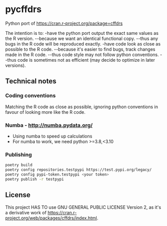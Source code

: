 
# pycffdrs

Python port of https://cran.r-project.org/package=cffdrs

The intention is to:
-have the python port output the exact same values as the R version.
--because we want an identical functional copy.
--thus any bugs in the R code will be reproduced exactly.
-have code look as close as possible to the R code.
--because it's easier to find bugs, track changes made in the R code.
--thus code style may not follow python conventions.
--thus code is sometimes not as efficient (may decide to optimize in later versions).

## Technical notes

### Coding conventions

Matching the R code as close as possible, ignoring python conventions in favour of
looking more like the R code.

### Numba - http://numba.pydata.org/

- Using numba to speed up calculations
- For numba to work, we need python >=3.8,<3.10

### Publishing

```bash
poetry build
poetry config repositories.testpypi https://test.pypi.org/legacy/
poetry config pypi-token.testpypi <your token>
poetry publish -r testpypi
```

## License

This project HAS TO use GNU GENERAL PUBLIC LICENSE Version 2, as it's a derivative work of
 https://cran.r-project.org/web/packages/cffdrs/index.html.